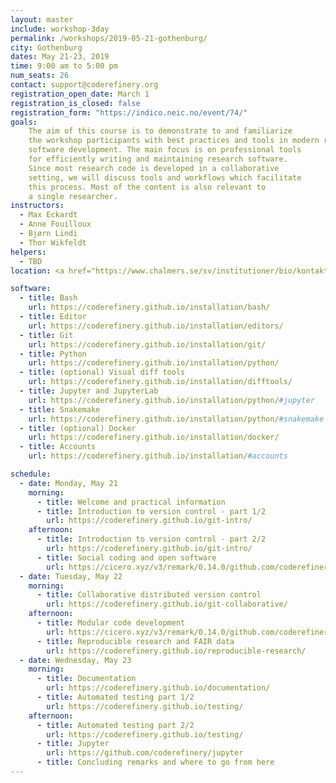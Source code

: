```yaml
---
layout: master
include: workshop-3day
permalink: /workshops/2019-05-21-gothenburg/
city: Gothenburg
dates: May 21-23, 2019
time: 9:00 am to 5:00 pm
num_seats: 26
contact: support@coderefinery.org
registration_open_date: March 1
registration_is_closed: false
registration_form: "https://indico.neic.no/event/74/"
goals:
    The aim of this course is to demonstrate to and familiarize
    the workshop participants with best practices and tools in modern research
    software development. The main focus is on professional tools
    for efficiently writing and maintaining research software.
    Since most research code is developed in a collaborative
    setting, we will discuss tools and workflows which facilitate
    this process. Most of the content is also relevant to
    a single researcher.
instructors:
  - Max Eckardt
  - Anne Fouilloux
  - Bjørn Lindi
  - Thor Wikfeldt
helpers:
  - TBD
location: <a href="https://www.chalmers.se/sv/institutioner/bio/kontakt/Sidor/Hitta-till-avdelningarna.aspx" target="_blank">Fysikhuset, Chalmers</a>. 

software:
  - title: Bash
    url: https://coderefinery.github.io/installation/bash/
  - title: Editor
    url: https://coderefinery.github.io/installation/editors/
  - title: Git
    url: https://coderefinery.github.io/installation/git/
  - title: Python
    url: https://coderefinery.github.io/installation/python/
  - title: (optional) Visual diff tools
    url: https://coderefinery.github.io/installation/difftools/
  - title: Jupyter and JupyterLab
    url: https://coderefinery.github.io/installation/python/#jupyter
  - title: Snakemake
    url: https://coderefinery.github.io/installation/python/#snakemake
  - title: (optional) Docker
    url: https://coderefinery.github.io/installation/docker/
  - title: Accounts
    url: https://coderefinery.github.io/installation/#accounts

schedule:
  - date: Monday, May 21
    morning:
      - title: Welcome and practical information
      - title: Introduction to version control - part 1/2 
        url: https://coderefinery.github.io/git-intro/
    afternoon:
      - title: Introduction to version control - part 2/2 
        url: https://coderefinery.github.io/git-intro/
      - title: Social coding and open software
        url: https://cicero.xyz/v3/remark/0.14.0/github.com/coderefinery/social-coding/2018-12-11-espoo/talk.md/
  - date: Tuesday, May 22
    morning:
      - title: Collaborative distributed version control
        url: https://coderefinery.github.io/git-collaborative/
    afternoon:
      - title: Modular code development
        url: https://cicero.xyz/v3/remark/0.14.0/github.com/coderefinery/modular-code-development/master/talk.md
      - title: Reproducible research and FAIR data 
        url: https://coderefinery.github.io/reproducible-research/
  - date: Wednesday, May 23
    morning:
      - title: Documentation
        url: https://coderefinery.github.io/documentation/
      - title: Automated testing part 1/2
        url: https://coderefinery.github.io/testing/
    afternoon:
      - title: Automated testing part 2/2 
        url: https://coderefinery.github.io/testing/
      - title: Jupyter 
        url: https://github.com/coderefinery/jupyter
      - title: Concluding remarks and where to go from here
---
```

